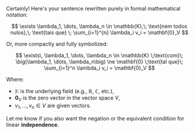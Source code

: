 Certainly! Here's your sentence rewritten purely in formal mathematical notation:

$$
\exists \lambda_1, \dots, \lambda_n \in \mathbb{K},\; \text{nem todos nulos},\; \text{tais que} \; \sum_{i=1}^{n} \lambda_i v_i = \mathbf{0}_V
$$

Or, more compactly and fully symbolized:

$$
\exists\, \lambda_1, \dots, \lambda_n \in \mathbb{K} \;\text{com}\; \big(\lambda_1, \dots, \lambda_n\big) \ne \mathbf{0} \;\text{tal que}\; \sum_{i=1}^n \lambda_i v_i = \mathbf{0}_V
$$

Where:

* $\mathbb{K}$ is the underlying field (e.g., $\mathbb{R}$, $\mathbb{C}$, etc.),
* $\mathbf{0}_V$ is the zero vector in the vector space $V$,
* $v_1, \dots, v_n \in V$ are given vectors.

Let me know if you also want the negation or the equivalent condition for linear **independence**.
